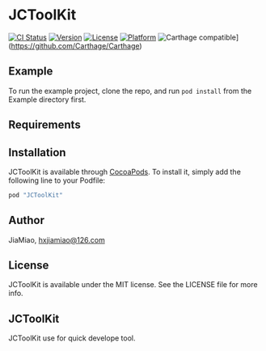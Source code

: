 # JCToolKit

[![CI Status](http://img.shields.io/travis/JiaMiao/JCToolKit.svg?style=flat)](https://travis-ci.org/JiaMiao/JCToolKit)
[![Version](https://img.shields.io/cocoapods/v/JCToolKit.svg?style=flat)](http://cocoapods.org/pods/JCToolKit)
[![License](https://img.shields.io/cocoapods/l/JCToolKit.svg?style=flat)](http://cocoapods.org/pods/JCToolKit)
[![Platform](https://img.shields.io/cocoapods/p/JCToolKit.svg?style=flat)](http://cocoapods.org/pods/JCToolKit)
![Carthage compatible](https://img.shields.io/badge/Carthage-compatible-4BC51D.svg?style=flat)](https://github.com/Carthage/Carthage)

## Example

To run the example project, clone the repo, and run `pod install` from the Example directory first.

## Requirements

## Installation

JCToolKit is available through [CocoaPods](http://cocoapods.org). To install
it, simply add the following line to your Podfile:

```ruby
pod "JCToolKit"
```

## Author

JiaMiao, hxjiamiao@126.com

## License

JCToolKit is available under the MIT license. See the LICENSE file for more info.

## JCToolKit

JCToolKit use for quick develope tool.
